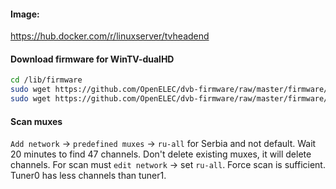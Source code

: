 #### Image: 

https://hub.docker.com/r/linuxserver/tvheadend

#### Download firmware for WinTV-dualHD

```bash
cd /lib/firmware
sudo wget https://github.com/OpenELEC/dvb-firmware/raw/master/firmware/dvb-demod-si2168-b40-01.fw
sudo wget https://github.com/OpenELEC/dvb-firmware/raw/master/firmware/dvb-tuner-si2158-a20-01.fw
```

#### Scan muxes

`Add network` -> `predefined muxes` -> `ru-all` for Serbia and not default. Wait 20 minutes to find 47 channels.
Don't delete existing muxes, it will delete channels.
For scan must `edit network` -> set `ru-all`. Force scan is sufficient. Tuner0 has less channels than tuner1.